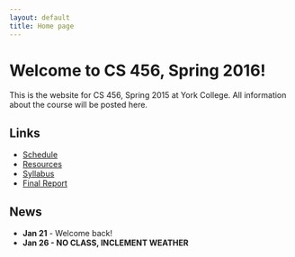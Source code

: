 ```yaml
---
layout: default
title: Home page
---
```


# Welcome to CS 456, Spring 2016!

This is the website for CS 456, Spring 2015 at York College.
All information about the course will be posted here.

## Links

* [Schedule](schedule/index.html)
* [Resources](resources.html)
* [Syllabus](syllabus.html)
* [Final Report](finalreport.html)

## News

* **Jan 21** - Welcome back!
* **Jan 26 - NO CLASS, INCLEMENT WEATHER**


<!--
* **Feb 10** - Exam 1a Discussion
* **Feb 12 - Exam 1a Due**
* **Feb 26 - Topics Due**
* **Mar 3,5 - NO CLASS, WINTER BREAK**
* **Mar 26** - Exam 1b Discussion
* **Mar 31 - Exam 1b Due**
* **Apr 2 - NO CLASS, EASTER BREAK**
* **May 5** - Exam 2 Discussion
* **May 8 - Exam 2 Due by 5pm**
* **May 13 - Final Report Due by 11:59pm**
-->